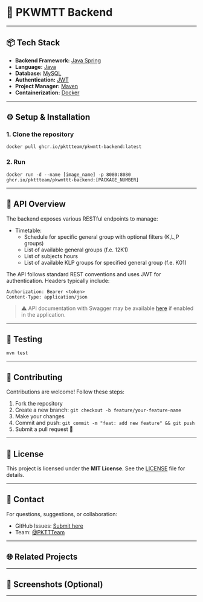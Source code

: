 # 🚀 PKWMTT Backend

---

## 📦 Tech Stack

- **Backend Framework:** [Java Spring](https://spring.io/)
- **Language:** [Java](https://www.java.com/pl/)
- **Database:** [MySQL](https://www.mysql.com/)
- **Authentication:** [JWT](https://jwt.io/)
- **Project Manager:** [Maven](https://maven.apache.org/)
- **Containerization:** [Docker](https://www.docker.com/)

---

## ⚙️ Setup & Installation

### 1. Clone the repository

```shell
docker pull ghcr.io/pkttteam/pkwmtt-backend:latest
```

### 2. Run

```shell
docker run -d --name [image_name] -p 8080:8080 ghcr.io/pkttteam/pkwmttt-backend:[PACKAGE_NUMBER]
```

---

## 📮 API Overview

The backend exposes various RESTful endpoints to manage:

- Timetable:
    - Schedule for specific general group with optional filters (K,L,P groups)
    - List of available general groups (f.e. 12K1)
    - List of subjects hours
    - List of available KLP groups for specified general group (f.e. K01)

The API follows standard REST conventions and uses JWT for authentication. Headers typically include:

```
Authorization: Bearer <token>
Content-Type: application/json
```

> ⚠️ API documentation with Swagger may be available [here](http://localhost:8080/swagger-ui/index.html) if enabled in
> the application.

---

## 🧪 Testing

```shell
mvn test
```

---

## 🤝 Contributing

Contributions are welcome! Follow these steps:

1. Fork the repository
2. Create a new branch: `git checkout -b feature/your-feature-name`
3. Make your changes
4. Commit and push: `git commit -m "feat: add new feature" && git push`
5. Submit a pull request 🚀

---

## 📄 License

This project is licensed under the **MIT License**. See the [LICENSE](./LICENSE) file for details.

---

## 💬 Contact

For questions, suggestions, or collaboration:

- GitHub Issues: [Submit here](https://github.com/PKTTTeam/PKWMTT-backend/issues)
- Team: [@PKTTTeam](https://github.com/PKTTTeam)

---

## 🌐 Related Projects

---

## 📸 Screenshots (Optional)

---



